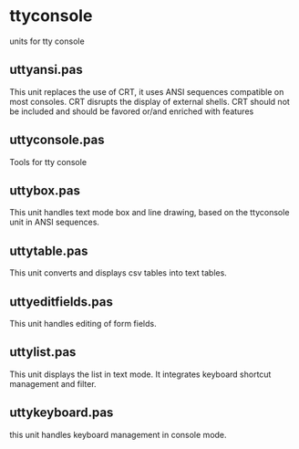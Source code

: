 # ttyconsole
units for tty console

## uttyansi.pas
This unit replaces the use of CRT, it uses ANSI sequences
compatible  on most consoles. CRT disrupts the display of
external shells. CRT should not be included and should be
favored or/and enriched with features

## uttyconsole.pas
Tools for tty console

## uttybox.pas
This unit handles text mode box and line drawing,
based on the ttyconsole unit in ANSI sequences.

## uttytable.pas
This unit converts and displays csv tables into text tables.

## uttyeditfields.pas
 This unit handles editing of form fields.

## uttylist.pas
This unit displays the list in text mode. It integrates
keyboard shortcut management and filter.

## uttykeyboard.pas
this unit handles keyboard management in console mode.
